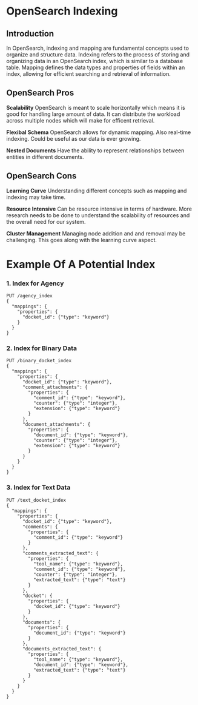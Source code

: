 # OpenSearch Indexing

## Introduction

In OpenSearch, indexing and mapping are fundamental concepts used to organize and structure data. Indexing refers to the process of storing and organizing data in an OpenSearch index, which is similar to a database table. Mapping defines the data types and properties of fields within an index, allowing for efficient searching and retrieval of information.

## OpenSearch Pros

**Scalability**
OpenSearch is meant to scale horizontally which means it is good for handling large amount of data.
It can distribute the workload across multiple nodes which will make for efficent retrieval.

**Flexibal Schema**
OpenSearch allows for dynamic mapping.
Also real-time indexing.
Could be useful as our data is ever growing.

**Nested Documents**
Have the ability to represent relationships between entities in different documents.

## OpenSearch Cons

**Learning Curve** 
Understanding different concepts such as mapping and indexing may take time.

**Resource Intensive**
Can be resource intensive in terms of hardware.
More research needs to be done to understand the scalability of resources
and the overall need for our system.

**Cluster Management**
Managing node addition and and removal may be challenging.
This goes along with the learning curve aspect.

# Example Of A Potential Index

### 1. Index for Agency

```
PUT /agency_index
{
  "mappings": {
    "properties": {
      "docket_id": {"type": "keyword"}
    }
  }
}
```

### 2. Index for Binary Data

```
PUT /binary_docket_index
{
  "mappings": {
    "properties": {
      "docket_id": {"type": "keyword"},
      "comment_attachments": {
        "properties": {
          "comment_id": {"type": "keyword"},
          "counter": {"type": "integer"},
          "extension": {"type": "keyword"}
        }
      },
      "document_attachments": {
        "properties": {
          "document_id": {"type": "keyword"},
          "counter": {"type": "integer"},
          "extension": {"type": "keyword"}
        }
      }
    }
  }
}
```

### 3. Index for Text Data

```
PUT /text_docket_index
{
  "mappings": {
    "properties": {
      "docket_id": {"type": "keyword"},
      "comments": {
        "properties": {
          "comment_id": {"type": "keyword"}
        }
      },
      "comments_extracted_text": {
        "properties": {
          "tool_name": {"type": "keyword"},
          "comment_id": {"type": "keyword"},
          "counter": {"type": "integer"},
          "extracted_text": {"type": "text"}
        }
      },
      "docket": {
        "properties": {
          "docket_id": {"type": "keyword"}
        }
      },
      "documents": {
        "properties": {
          "document_id": {"type": "keyword"}
        }
      },
      "documents_extracted_text": {
        "properties": {
          "tool_name": {"type": "keyword"},
          "document_id": {"type": "keyword"},
          "extracted_text": {"type": "text"}
        }
      }
    }
  }
}
```